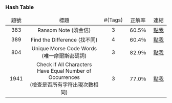 ### Hash Table

<table style="table-layout: fixed">
		<thead>
				<td align="center" width="75vmax">題號</td>
				<td align="center" width="475vmax">標題</td>
				<td align="center" width="85vmax">#(Tags)</td>
				<td align="center" width="85vmax">正解率</td>
				<td align="center" width="75vmax">連結</td>
    </thead>
		<tr>
        <td align="center">383</td>
        <td align="center">Ransom Note (贖金信)</td>
				<td align="center">3</td>
        <td align="center">60.5％</td>
        <td align="center"><a href="https://vocus.cc/article/65ae171afd89780001a9d377">點我</a></td>
    </tr>
		<tr>
        <td align="center">389</td>
        <td align="center">Find the Difference (找不同)</td>
				<td align="center">4</td>
        <td align="center">60.4％</td>
        <td align="center"><a href="https://vocus.cc/article/6512b3e9fd89780001dfc622">點我</a></td>
    </tr>
    <tr>
        <td align="center">804</td>
        <td align="center">Unique Morse Code Words (唯一摩爾斯密碼詞)</td>
				<td align="center">3</td>
        <td align="center">82.9％</td>
        <td align="center"><a href="https://vocus.cc/article/667a7ae2fd897800018dc924">點我</a></td>
    </tr>
		<tr>
        <td align="center">1941</td>
        <td align="center">Check if All Characters Have Equal Number of Occurrences<br>(檢查是否所有字符出現次數相同)</td>
				<td align="center">3</td>
        <td align="center">77.0％</td>
        <td align="center"><a href="https://vocus.cc/article/6553292ffd897800013febd2">點我</a></td>
    </tr>
</table>
